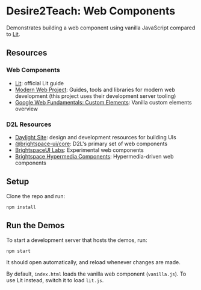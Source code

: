 # Desire2Teach: Web Components

Demonstrates building a web component using vanilla JavaScript compared to [Lit](https://lit.dev/).

## Resources

### Web Components

* [Lit](https://lit.dev/docs/): official Lit guide
* [Modern Web Project](https://modern-web.dev/): Guides, tools and libraries for modern web development (this project uses their development server tooling)
* [Google Web Fundamentals: Custom Elements](https://developers.google.com/web/fundamentals/web-components/customelements): Vanilla custom elements overview

### D2L Resources

* [Daylight Site](https://daylight.d2l.dev/): design and development resources for building UIs
* [@brightspace-ui/core](https://github.com/BrightspaceUI/core/): D2L's primary set of web components
* [BrightspaceUI Labs](https://github.com/BrightspaceUILabs): Experimental web components
* [Brightspace Hypermedia Components](https://github.com/BrightspaceHypermediaComponents): Hypermedia-driven web components

## Setup

Clone the repo and run:

```shell
npm install
```

## Run the Demos

To start a development server that hosts the demos, run:

```shell
npm start
```

It should open automatically, and reload whenever changes are made.

By default, `index.html` loads the vanilla web component (`vanilla.js`). To use Lit instead, switch it to load `lit.js`.

